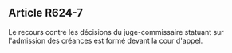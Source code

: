 Article R624-7
----
Le recours contre les décisions du juge-commissaire statuant sur l'admission des
créances est formé devant la cour d'appel.
